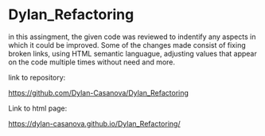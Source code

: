 # Dylan_Refactoring
in this assingment, the given code was reviewed to indentify any aspects in which 
it could be improved.
Some of the changes made consist of fixing broken links, using HTML semantic languague, adjusting values that appear on the code multiple times without need and more.

link to repository: 

https://github.com/Dylan-Casanova/Dylan_Refactoring

Link to html page:

https://dylan-casanova.github.io/Dylan_Refactoring/



